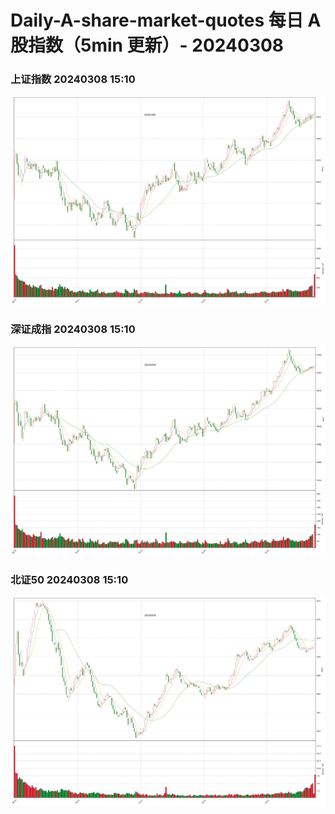 
# Daily-A-share-market-quotes 每日 A 股指数（5min 更新）- 20240308

### 上证指数 20240308 15:10
![](./fig/2024/3/20240308-sh000001.png)

### 深证成指 20240308 15:10
![](./fig/2024/3/20240308-sz399001.png)

### 北证50 20240308 15:10
![](./fig/2024/3/20240308-bj899050.png)
